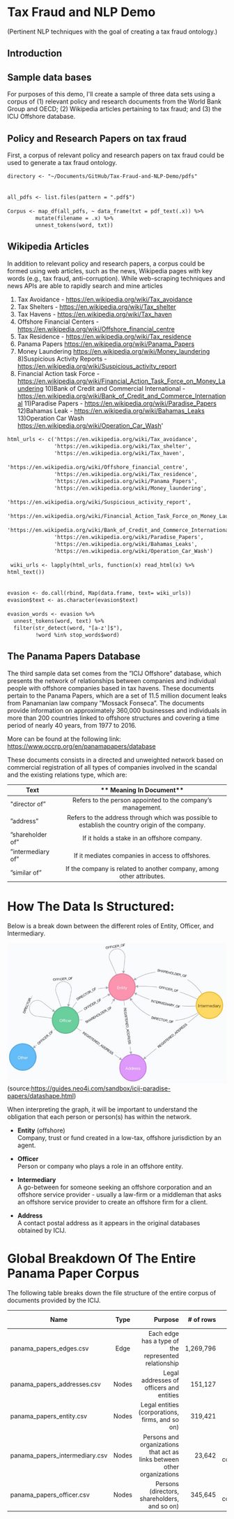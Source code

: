 # Tax Fraud and NLP Demo

(Pertinent NLP techniques with the goal of creating a tax fraud ontology.)

## Introduction 



## Sample data bases
For purposes of this demo, I'll create a sample of three data sets using a corpus of (1) relevant policy and research documents from the World Bank Group and OECD; (2) Wikipedia articles pertaining to tax fraud; and (3) the ICIJ Offshore database. 

## Policy and Research Papers on tax fraud

First, a corpus of relevant policy and research papers on tax fraud could be used to generate a tax fraud ontology. 

```
directory <- "~/Documents/GitHub/Tax-Fraud-and-NLP-Demo/pdfs"


all_pdfs <- list.files(pattern = ".pdf$")

Corpus <- map_df(all_pdfs, ~ data_frame(txt = pdf_text(.x)) %>%
         mutate(filename = .x) %>%
         unnest_tokens(word, txt))

```

## Wikipedia Articles

In addition to relevant policy and research papers, a corpus could be formed using web articles, such as the news, Wikipedia pages with key words (e.g., tax fraud, anti-corruption). While web-scraping techniques and news APIs are able to rapidly search and mine articles  

1) Tax Avoidance - https://en.wikipedia.org/wiki/Tax_avoidance
2) Tax Shelters - https://en.wikipedia.org/wiki/Tax_shelter
3) Tax Havens - https://en.wikipedia.org/wiki/Tax_haven
4) Offshore Financial Centers - https://en.wikipedia.org/wiki/Offshore_financial_centre
5) Tax Residence - https://en.wikipedia.org/wiki/Tax_residence
6) Panama Papers https://en.wikipedia.org/wiki/Panama_Papers
7) Money Laundering https://en.wikipedia.org/wiki/Money_laundering
8)Suspicious Activity Reports - https://en.wikipedia.org/wiki/Suspicious_activity_report
9) Financial Action task Force - https://en.wikipedia.org/wiki/Financial_Action_Task_Force_on_Money_Laundering
10)Bank of Credit and Commercial International - https://en.wikipedia.org/wiki/Bank_of_Credit_and_Commerce_International
11)Paradise Papers - https://en.wikipedia.org/wiki/Paradise_Papers
12)Bahamas Leak - https://en.wikipedia.org/wiki/Bahamas_Leaks
13)Operation Car Wash https://en.wikipedia.org/wiki/Operation_Car_Wash'

```
html_urls <- c('https://en.wikipedia.org/wiki/Tax_avoidance',
               'https://en.wikipedia.org/wiki/Tax_shelter',
               'https://en.wikipedia.org/wiki/Tax_haven',
               'https://en.wikipedia.org/wiki/Offshore_financial_centre',
               'https://en.wikipedia.org/wiki/Tax_residence',
               'https://en.wikipedia.org/wiki/Panama_Papers',
               'https://en.wikipedia.org/wiki/Money_laundering',
               'https://en.wikipedia.org/wiki/Suspicious_activity_report',
               'https://en.wikipedia.org/wiki/Financial_Action_Task_Force_on_Money_Laundering',
               'https://en.wikipedia.org/wiki/Bank_of_Credit_and_Commerce_International',
               'https://en.wikipedia.org/wiki/Paradise_Papers',
               'https://en.wikipedia.org/wiki/Bahamas_Leaks',
               'https://en.wikipedia.org/wiki/Operation_Car_Wash')

 wiki_urls <- lapply(html_urls, function(x) read_html(x) %>% html_text())
 
 
evasion <- do.call(rbind, Map(data.frame, text= wiki_urls))
evasion$text <- as.character(evasion$text)

evasion_words <- evasion %>%
  unnest_tokens(word, text) %>%
  filter(str_detect(word, "[a-z']$"),
         !word %in% stop_words$word)
```

## The Panama Papers Database

The third sample data set comes from the  ”ICIJ  Offshore”  database,  which presents  the  network  of  relationships  between  companies  and  individual  people  with  offshore  companies based in tax havens. These documents pertain to the Panama Papers, which are a set of 11.5 million document leaks from Panamanian law company ”Mossack Fonseca”. The documents provide information on approximately 360,000 businesses and individuals in more than 200 countries linked to offshore structures and covering a time period of nearly 40 years, from 1977 to 2016.

More can be found at the following link: https://www.occrp.org/en/panamapapers/database

 These documents consists in a directed and unweighted network based on commercial  registration  of  all  types  of  companies  involved  in  the  scandal  and the existing relations type, which are:

| **Text** | ** Meaning In Document**       |
| ------------- |:-------------:|
|"director of”| Refers to the person appointed to the company’s management.|
|”address” | Refers to the address through which was possible to establish the country origin of the company.|
|”shareholder of” | If it holds a stake in an offshore company.|
|”intermediary of” | If it mediates companies in access to offshores.|
| ”similar of” | If the company is related to another company, among other attributes.|

# How The Data Is Structured:
Below is a break down between the different roles of Entity, Officer, and Intermediary.

![](img/shapeofthedata.png)
(source:https://guides.neo4j.com/sandbox/icij-paradise-papers/datashape.html)

When interpreting the graph, it will be important to understand the obligation that each person or person(s) has within the network.  

* **Entity** (offshore)
<br /> Company, trust or fund created in a low-tax, offshore jurisdiction by an agent.

* **Officer**
<br /> Person or company who plays a role in an offshore entity.

* **Intermediary**
<br /> A go-between for someone seeking an offshore corporation
  and an offshore service provider - usually a law-firm or a middleman that asks an offshore service provider to create an offshore firm for a client.

* **Address**
<br /> A contact postal address as it appears in the original databases
  obtained by ICIJ.

# Global Breakdown Of The Entire Panama Paper Corpus

The following table breaks down the file structure of the entire corpus of documents provided by the ICIJ. 


| Name          | Type          | Purpose | # of rows | Columns of interest |
| ------------- |:-------------:| -------:|----------:|------------:|
|  panama_papers_edges.csv    |    Edge       |   Each edge has a type of the represented relationship | 1,269,796    |   START_ID, TYPE, END_ID      |
| panama_papers_addresses.csv |    Nodes      |   Legal addresses of officers and entities  |   151,127  |      n/a   |
| panama_papers_entity.csv  |    Nodes      |   Legal entities (corporations, firms, and so on) |   319,421   |     name, jurisdiction    |
| panama_papers_intermediary.csv|    Nodes      |  Persons and organizations that act as links between other organizations| 23,642 |  name, country_code  |
| panama_papers_officer.csv  |    Nodes      | Persons (directors, shareholders, and so on)| 345,645 | name, country_code |


